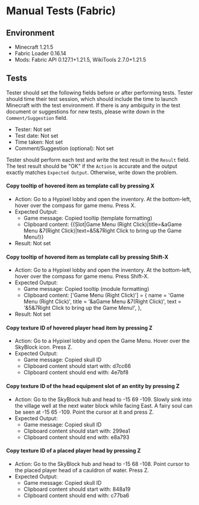 # Manual Tests (Fabric)

## Environment

- Minecraft 1.21.5
- Fabric Loader 0.16.14
- Mods: Fabric API 0.127.1+1.21.5, WikiTools 2.7.0+1.21.5

## Tests

Tester should set the following fields before or after performing tests. Tester should time their test session, which should include the time to launch Minecraft with the test environment. If there is any ambiguity in the test document or suggestions for new tests, please write down in the `Comment/Suggestion` field.

- Tester: Not set
- Test date: Not set
- Time taken: Not set
- Comment/Suggestion (optional): Not set

Tester should perform each test and write the test result in the `Result` field. The test result should be "OK" if the `Action` is accurate and the output exactly matches `Expected Output`. Otherwise, write down the problem.

#### Copy tooltip of hovered item as template call by pressing X
- Action: Go to a Hypixel lobby and open the inventory. At the bottom-left, hover over the compass for game menu. Press X.
- Expected Output:
  - Game message: Copied tooltip (template formatting)
  - Clipboard content: {{Slot|Game Menu (Right Click)|title=&aGame Menu &7(Right Click)|text=&5&7Right Click to bring up the Game Menu!}}
- Result: Not set

#### Copy tooltip of hovered item as template call by pressing Shift-X
- Action: Go to a Hypixel lobby and open the inventory. At the bottom-left, hover over the compass for game menu. Press Shift-X.
- Expected Output:
  - Game message: Copied tooltip (module formatting)
  - Clipboard content: ['Game Menu (Right Click)'] = { name = 'Game Menu (Right Click)', title = '&aGame Menu &7(Right Click)', text = '&5&7Right Click to bring up the Game Menu!', },
- Result: Not set

#### Copy texture ID of hovered player head item by pressing Z
- Action: Go to a Hypixel lobby and open the Game Menu. Hover over the SkyBlock icon. Press Z.
- Expected Output:
  - Game message: Copied skull ID
  - Clipboard content should start with: d7cc66
  - Clipboard content should end with: 4e7bf8

#### Copy texture ID of the head equipment slot of an entity by pressing Z
- Action: Go to the SkyBlock hub and head to -15 69 -109. Slowly sink into the village well at the next water block while facing East. A fairy soul can be seen at -15 65 -109. Point the cursor at it and press Z.
- Expected Output:
  - Game message: Copied skull ID
  - Clipboard content should start with: 299ea1
  - Clipboard content should end with: e8a793

#### Copy texture ID of a placed player head by pressing Z
- Action: Go to the SkyBlock hub and head to -15 68 -108. Point cursor to the placed player head of a cauldron of water. Press Z.
- Expected Output:
  - Game message: Copied skull ID
  - Clipboard content should start with: 848a19
  - Clipboard content should end with: c77ba6

